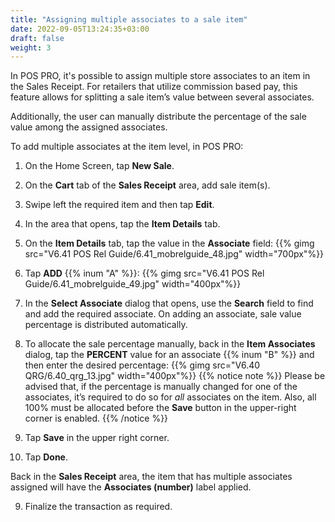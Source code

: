 ```yaml
---
title: "Assigning multiple associates to a sale item"
date: 2022-09-05T13:24:35+03:00
draft: false
weight: 3
---
```

In POS PRO, it's possible to assign multiple store associates to an item in the Sales Receipt. For retailers that utilize commission based pay, this feature allows for splitting a sale item’s value between several associates.

Additionally, the user can manually distribute the percentage of the sale value among the assigned associates. 

To add multiple associates at the item level, in POS PRO:

1. On the Home Screen, tap **New Sale**.

2. On the **Cart** tab of the **Sales Receipt** area, add sale item(s).

3. Swipe left the required item and then tap **Edit**.

4. In the area that opens, tap the **Item Details** tab.

4. On the **Item Details** tab, tap the value in the **Associate** field:
{{% gimg src="V6.41 POS Rel Guide/6.41_mobrelguide_48.jpg" width="700px"%}}

5. Tap **ADD** {{% inum "A" %}}:
{{% gimg src="V6.41 POS Rel Guide/6.41_mobrelguide_49.jpg" width="400px"%}}

6. In the **Select Associate** dialog that opens, use the **Search** field to find and add the required associate. On adding an associate, sale value percentage is distributed automatically. 

7. To allocate the sale percentage manually, back in the **Item Associates** dialog, tap the **PERCENT** value for an associate {{% inum "B" %}} and then enter the desired percentage:
{{% gimg src="V6.40 QRG/6.40_qrg_13.jpg" width="400px"%}}
{{% notice note %}}
Please be advised that, if the percentage is manually changed for one of the associates, it’s required to do so for *all* associates on the item. Also, all 100% must be allocated before the **Save** button in the upper-right corner is enabled.
{{% /notice %}}

8. Tap **Save** in the upper right corner.  

9. Tap **Done**.

Back in the **Sales Receipt** area, the item that has multiple associates assigned will have the **Associates (number)** label applied. 

9. Finalize the transaction as required.